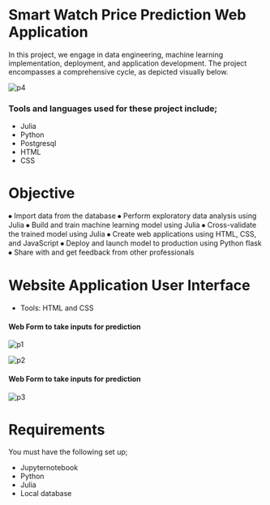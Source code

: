 # Smart Watch Price Prediction Web Application
In this project, we engage in data engineering, machine learning implementation, deployment, and application development. The project encompasses a comprehensive cycle, as depicted visually below.

![p4](https://github.com/Akunnadove/Data-Science-Web-Application/assets/66309302/d92e39fc-01f8-4797-bb98-5de0ff9eb241)

### Tools and languages used for these project include;
* Julia
* Python
* Postgresql
* HTML
* CSS 

# Objective
⦁	Import data from the database
⦁	Perform exploratory data analysis using Julia
⦁	Build and train machine learning model using Julia
⦁	Cross-validate the trained model using Julia
⦁	Create web applications using HTML, CSS, and JavaScript
⦁	Deploy and launch model to production using Python flask
⦁ Share with and get feedback from other professionals

# Website Application User Interface 
* Tools: HTML and CSS 
#### Web Form to take inputs for prediction
![p1](https://github.com/Akunnadove/Data-Science-Web-Application/assets/66309302/474aa230-cbba-4875-a5e4-3c70068c80fd)

![p2](https://github.com/Akunnadove/Data-Science-Web-Application/assets/66309302/c65c353c-33af-4e6d-9475-fb654478844f)

#### Web Form to take inputs for prediction
![p3](https://github.com/Akunnadove/Data-Science-Web-Application/assets/66309302/c2aa36ab-ff94-44ae-8022-92b003184ad2)

# Requirements
You must have the following set up;
* Jupyternotebook
* Python 
* Julia
* Local database
